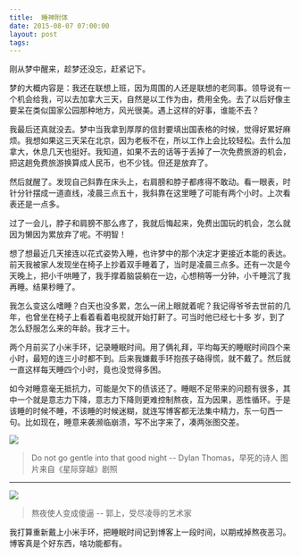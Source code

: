 ```yaml
---
title:  睡神附体
date: 2015-08-07 07:00:00
layout: post
tags:
---
```


刚从梦中醒来，趁梦还没忘，赶紧记下。

 梦的大概内容是：我还在联想上班，因为周围的人还是联想的老同事。领导说有一个机会给我，可以去加拿大三天，自然是以工作为由，费用全免。去了以后好像主要呆在类似国家公园那种地方，风光很美。遇上这样的好事，谁能不去？

我最后还真就没去。梦中当我拿到厚厚的信封要填出国表格的时候，觉得好累好麻烦。我想如果这三天呆在北京，因为老板不在，所以工作上会比较轻松。去什么加拿大，休息几天也挺好。我知道，如果不去的话等于丢掉了一次免费旅游的机会，把这趟免费旅游换算成人民币，也不少钱。但还是放弃了。

然后就醒了。发现自己斜靠在床头上，右肩膀和脖子都疼得不敢动。看一眼表，时针分针摆成一道直线，凌晨三点五十，我斜靠在这里睡了可能有两个小时。上次看表还是一点多。

过了一会儿，脖子和肩膀不那么疼了，我就后悔起来，免费出国玩的机会，怎么就因为懒因为累放弃了呢。不明智！

想了想最近几天接连以花式姿势入睡，也许梦中的那个决定才更接近本能的表达。前天我被家人发现坐在椅子上抄着双手睡着了，当时是凌晨三点多。还有一次是今天晚上，把小千哄睡了，我手撑着脑袋躺在一边，心想稍等一分钟，小千睡沉了我再睡。结果秒睡了。

我怎么变这么嗜睡？白天也没多累，怎么一闭上眼就着呢？我记得爷爷去世前的几年，也曾坐在椅子上看着看着电视就开始打鼾了。可当时他已经七十多 岁，到了怎么舒服怎么来的年龄。我才三十。

两个月前买了小米手环，记录睡眠时间。用了俩礼拜，平均每天的睡眠时间四个来小时，最短的连三小时都不到。后来我嫌戴手环抱孩子硌得慌，就不戴了。然后就一直这样每天睡四个小时，竟也没觉得多困。

如今对睡意毫无抵抗力，可能是欠下的债该还了。睡眠不足带来的问题有很多，其中一个就是意志力下降，意志力下降则更难控制熬夜，互为因果，恶性循环。于是该睡的时候不睡，不该睡的时候迷糊，就连写博客都无法集中精力，东一句西一句。比如现在，睡意来袭濒临崩溃，写不出字来了，凑两张图交差。

![](/img/2015/possessed-by-hypnos_interstellar.jpg)

> Do not go gentle into that good night
> -- Dylan Thomas，早死的诗人
> 图片来自《星际穿越》剧照

<hr>

![](/img/2015/possessed-by-hypnos_stay-up-late.jpg)

> 熬夜使人变成傻逼
> -- 郭上，受尽凌辱的艺术家

我打算重新戴上小米手环，把睡眠时间记到博客上一段时间，以期戒掉熬夜恶习。博客真是个好东西，啥功能都有。
